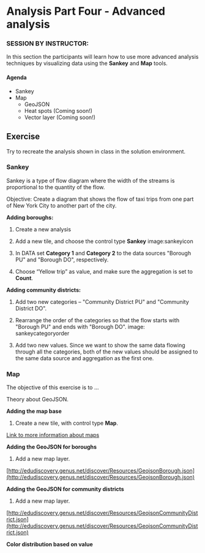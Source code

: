 
# Analysis Part Four - Advanced analysis 

### SESSION BY INSTRUCTOR: 
In this section the participants will learn how to use more advanced analysis techniques by visualizing data using the **Sankey** and **Map** tools.

#### Agenda 

- Sankey
- Map
	- GeoJSON
	- Heat spots (Coming soon!)
	- Vector layer (Coming soon!)

## Exercise

Try to recreate the analysis shown in class in the solution environment. 	
	
### Sankey

Sankey is a type of flow diagram where the width of the streams is proportional to the quantity of the flow. 

Objective: Create a diagram that shows the flow of taxi trips from one part of New York City to another part of the city.

**Adding boroughs:**

1. Create a new analysis

2. Add a new tile, and choose the control type **Sankey** image:sankeyicon

3. In DATA set **Category 1** and **Category 2** to the data sources "Borough PU" and "Borough DO", respectively.

4. Choose “Yellow trip” as value, and make sure the aggregation is set to **Count**.

**Adding community districts:**

1. Add two new categories – "Community District PU" and "Community District DO".

2. Rearrange the order of the categories so that the flow starts with "Borough PU" and ends with "Borough DO". image: sankeycategoryorder

3. Add two new values. Since we want to show the same data flowing through all the categories, both of the new values should be assigned to the same data source and aggregation as the first one.

### Map

The objective of this exercise is to ...

Theory about GeoJSON.

**Adding the map base**

1. Create a new tile, with control type **Map**.

[Link to more information about maps](https://docs.genus.no/users/analyze-report-and-discover/analysis/visualizations.html)

**Adding the GeoJSON for boroughs**

1. Add a new map layer.

[http://edudiscovery.genus.net/discover/Resources/GeojsonBorough.json](http://edudiscovery.genus.net/discover/Resources/GeojsonBorough.json)

**Adding the GeoJSON for community districts**

1. Add a new map layer. 

[http://edudiscovery.genus.net/discover/Resources/GeojsonCommunityDistrict.json](http://edudiscovery.genus.net/discover/Resources/GeojsonCommunityDistrict.json)

**Color distribution based on value**

